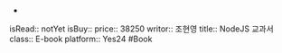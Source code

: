 -
isRead:: notYet
isBuy:: 
price:: 38250
writor:: 조현영
title:: NodeJS 교과서
class:: E-book
platform:: Yes24
#Book 